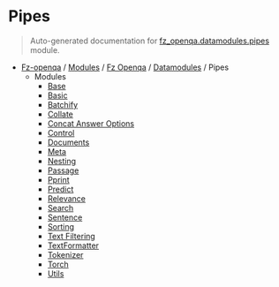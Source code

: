 # Pipes

> Auto-generated documentation for [fz_openqa.datamodules.pipes](blob/master/fz_openqa/datamodules/pipes/__init__.py) module.

- [Fz-openqa](../../../README.md#fz-openqa-index) / [Modules](../../../MODULES.md#fz-openqa-modules) / [Fz Openqa](../../index.md#fz-openqa) / [Datamodules](../index.md#datamodules) / Pipes
    - Modules
        - [Base](base.md#base)
        - [Basic](basic.md#basic)
        - [Batchify](batchify.md#batchify)
        - [Collate](collate.md#collate)
        - [Concat Answer Options](concat_answer_options.md#concat-answer-options)
        - [Control](control/index.md#control)
        - [Documents](documents.md#documents)
        - [Meta](meta.md#meta)
        - [Nesting](nesting.md#nesting)
        - [Passage](passage.md#passage)
        - [Pprint](pprint.md#pprint)
        - [Predict](predict.md#predict)
        - [Relevance](relevance.md#relevance)
        - [Search](search.md#search)
        - [Sentence](sentence.md#sentence)
        - [Sorting](sorting.md#sorting)
        - [Text Filtering](text_filtering.md#text-filtering)
        - [TextFormatter](text_formatter.md#textformatter)
        - [Tokenizer](tokenizer.md#tokenizer)
        - [Torch](torch.md#torch)
        - [Utils](utils/index.md#utils)
